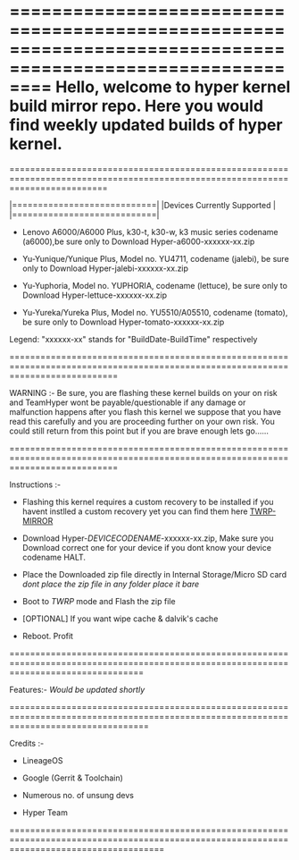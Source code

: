 ============================================================================================================
Hello, welcome to hyper kernel build mirror repo. Here you would find weekly updated builds of hyper kernel.
============================================================================================================

===============================================================================================================================

|============================|
|Devices Currently Supported |
|============================|

* Lenovo A6000/A6000 Plus, k30-t, k30-w, k3 music series codename (a6000),be sure only to Download Hyper-a6000-xxxxxx-xx.zip

* Yu-Yunique/Yunique Plus, Model no. YU4711, codename (jalebi), be sure only to Download Hyper-jalebi-xxxxxx-xx.zip

* Yu-Yuphoria, Model no. YUPHORIA, codename (lettuce), be sure only to Download Hyper-lettuce-xxxxxx-xx.zip

* Yu-Yureka/Yureka Plus, Model no. YU5510/A05510, codename (tomato), be sure only to Download Hyper-tomato-xxxxxx-xx.zip

Legend: "xxxxxx-xx" stands for "BuildDate-BuildTime" respectively

=================================================================================================================================

WARNING :- Be sure, you are flashing these kernel builds on your on risk and TeamHyper wont be payable/questionable if any damage
           or malfunction happens after you flash this kernel we suppose that you have read this carefully and you are proceeding
	   further on your own risk. You could still return from this point but if you are brave enough lets go......

=================================================================================================================================

Instructions :-

* Flashing this kernel requires a custom recovery to be installed if you havent instlled a custom recovery yet you can find them here [TWRP-MIRROR](https://github.com/HyperTeam/TWRP-BUILD-MIRROR)

* Download Hyper-_DEVICECODENAME_-xxxxxx-xx.zip, Make sure you Download correct one for your device if you dont know your device codename HALT.

* Place the Downloaded zip file directly in Internal Storage/Micro SD card _dont place the zip file in any folder place it bare_ 

* Boot to _TWRP_ mode and Flash the zip file 

* [OPTIONAL] If you want wipe cache & dalvik's cache

* Reboot. Profit

======================================================================================================================================

Features:- 
 _Would be updated shortly_

=======================================================================================================================================

Credits :-

* LineageOS

* Google (Gerrit & Toolchain)

* Numerous no. of unsung devs 

* Hyper Team

==========================================================================================================================================
